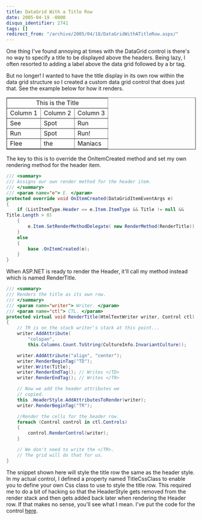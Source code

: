 ```yaml
---
title: DataGrid With a Title Row
date: 2005-04-19 -0800
disqus_identifier: 2741
tags: []
redirect_from: "/archive/2005/04/18/DataGridWithATitleRow.aspx/"
---
```


One thing I've found annoying at times with the DataGrid control is
there's no way to specify a title to be displayed above the headers.
Being lazy, I often resorted to adding a label above the data grid
followed by a br tag.

But no longer! I wanted to have the title display in its own row within
the data grid structure so I created a custom data grid control that
does just that. See the example below for how it renders.

<table id="gridtemplated" style="border-collapse: collapse;" border="1" cellspacing="0" rules="all">
    <tbody>
        <tr class="grid_title">
            <td colspan="3" align="center">This is the Title</td>
        </tr>
        <tr class="grid_header">
            <td>Column 1</td>
            <td>Column 2</td>
            <td>Column 3</td>
        </tr>
        <tr>
            <td>
                <span>See</span>
            </td>
            <td>Spot</td>
            <td>
                <span>Run</span>
            </td>
        </tr>
        <tr>
            <td>
                <span>Run</span>
            </td>
            <td>Spot</td>
            <td>
                <span>Run!</span>
            </td>
        </tr>
        <tr>
            <td>
                <span>Flee</span>
            </td>
            <td>the</td>
            <td>
                <span>Maniacs</span>
            </td>
        </tr>
    </tbody>
</table>

The key to this is to override the OnItemCreated method and set my own
rendering method for the header item.

```csharp
/// <summary>
/// Assigns our own render method for the header item.
/// </summary>
/// <param name="e"> E. </param>
protected override void OnItemCreated(DataGridItemEventArgs e)
{
    if (ListItemType.Header == e.Item.ItemType && Title != null &&
Title.Length > 0)
    {
        e.Item.SetRenderMethodDelegate( new RenderMethod(RenderTitle));
    }
    else
    {
        base .OnItemCreated(e);
    }
}
```

When ASP.NET is ready to render the Header, it'll call my method instead
which is named RenderTitle.

```csharp
/// <summary>
/// Renders the title as its own row.
/// </summary>
/// <param name="writer"> Writer. </param>
/// <param name="ctl"> CTL. </param>
protected virtual void RenderTitle(HtmlTextWriter writer, Control ctl)
{
    // TR is on the stack writer's stack at this point...
    writer.AddAttribute(
        "colspan",
        this.Columns.Count.ToString(CultureInfo.InvariantCulture));

    writer.AddAttribute("align", "center");
    writer.RenderBeginTag("TD");
    writer.Write(Title);
    writer.RenderEndTag(); // Writes </TD>
    writer.RenderEndTag(); // Writes </TR>

    // Now we add the header attributes we
    // copied.
    this .HeaderStyle.AddAttributesToRender(writer);
    writer.RenderBeginTag("TR");

    //Render the cells for the header row.
    foreach (Control control in ctl.Controls)
    {
        control.RenderControl(writer);
    }

    // We don't need to write the </TR>.
    // The grid will do that for us.
}
```

The snippet shown here will style the title row the same as the header
style. In my actual control, I defined a property named TitleCssClass to
enable you to define your own Css class to use to style the title row.
This required me to do a bit of hacking so that the HeaderStyle gets
removed from the render stack and then gets added back later when
rendering the Header row. If that makes no sense, you'll see what I
mean. I've put the code for the control
[here](https://haacked.com/code/TitledDataGrid.zip).
